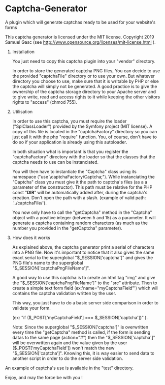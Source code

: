 # Captcha-Generator
A plugin which will generate captchas ready to be used for your website's forms

This captcha generator is licensed under the MIT license. Copyright 2019 Samuel Gasc
(see http://www.opensource.org/licenses/mit-license.html ).

1. Installation

    You just need to copy this captcha plugin into your "vendor" directory.

    In order to store the generated captcha PNG files, You can decide to use the provided 
    "captchaFile" directory or to use your own. But whatever directory you choose to use, make sure 
    that it is writable by PHP or else the captcha will simply not be generated.
    A good practice is to give the ownership of the captcha storage directory to your Apache server
    and to give write, read and access rights to it while keeping the other visitors rights
    to "access" (chmod 755).



2. Utilisation

    In order to use this captcha, you must require the loader ("SplClassLoader") provided by the
    Symfony project (MIT license).
    A copy of this file is located in the "captchaFactory" directory so you can just call it with
    the php "require" function. You, of course, don't have to do so if your application is already
    using this autoloader.

    In both situation what is important is that you register the "captchaFactory" directory with the
    loader so that the classes that the captcha needs to use can be instanciated.

    You will then have to instantiate the "Captcha" class using its namespace
    ("use \captchaFactory\Captcha;").
    While instanciating the "Captcha" class you must give it the path to captcha's files (as a 
    a parameter of the constructor). This path must be relative for the PHP const "__DIR__" will be
    automatically added after, during the captcha's creation. Don't open the path with a slash.
    (example of valid path: '../captchaFile/').

    You now only have to call the "getCaptcha" method in the "Captcha" object with a positive 
    integer (between 5 and 15) as a parameter. It will generate a captcha containing random 
    characters (as much as the number you provided in the "getCaptcha" parameter).



3. How does it works

    As explained above, the captcha generator print a serial of characters into a PNG file. 
    Now it's important to notice that it also gives the same exact serial to the superglobal 
    "$_SESSION['captcha']" and gives the PNG file's name to the superglobal 
    "$_SESSION['captchaPngFileName']".

    A good way to use this captcha is to create an html tag "img" and give the 
    "$_SESSION['captchaPngFileName']" to the "src" attribute. Then to create a simple text
    form field (ex:'name="myCaptchaField"') which will contains the captcha validation written
    by the user.
    
    This way, you just have to do a basic server side comparison in order to validate your form.
    
    (ex: "if ($_POST['myCaptchaField'] === $_SESSION['captcha'])" ).

    Note: Since the superglobal "$_SESSION['captcha']" is overwritten every time the "getCaptcha"
          method is called, if the form is sending datas to the same page (action="#") then the 
          "$_SESSION['captcha']" will be overwritten again and the value given by the user
          ($_POST['myCaptchaField']) won't match the new "$_SESSION['captcha']".
          Knowing this, it is way easier to send data to another script in order to do the
          server side validation.

    
An example of captcha's use is available in the "test" directory. 

Enjoy, and may the force be with you !
